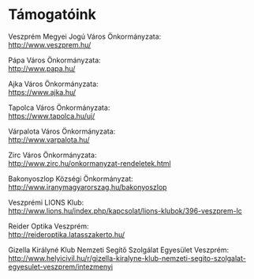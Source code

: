 # Támogatóink

Veszprém Megyei Jogú Város Önkormányzata: <br>
http://www.veszprem.hu/

Pápa Város Önkormányzata: <br>
http://www.papa.hu/

Ajka Város Önkormányzata: <br>
https://www.ajka.hu/

Tapolca Város Önkormányzata: <br>
https://www.tapolca.hu/uj/

Várpalota Város Önkormányzata: <br>
http://www.varpalota.hu/

Zirc Város Önkormányzata: <br>
http://www.zirc.hu/onkormanyzat-rendeletek.html

Bakonyoszlop Községi Önkormányzat: <br>
http://www.iranymagyarorszag.hu/bakonyoszlop

Veszprémi LIONS Klub: <br>
http://www.lions.hu/index.php/kapcsolat/lions-klubok/396-veszprem-lc

Reider Optika Veszprém: <br>
http://reideroptika.latasszakerto.hu/

Gizella Királyné Klub Nemzeti Segítő Szolgálat Egyesület Veszprém: <br>
http://www.helyicivil.hu/r/gizella-kiralyne-klub-nemzeti-segito-szolgalat-egyesulet-veszprem/intezmenyi